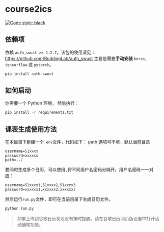 # course2ics

[![Code style: black](https://img.shields.io/badge/code%20style-black-000000.svg)](https://github.com/psf/black)

## 依赖项

依赖 `auth_swust >= 1.2.7`，该包的使用请见： <https://github.com/BuddingLab/auth_swust>
主要是需要**手动安装** `keras, tensorflow` 或 `pytorch`。

```bash
pip install auth-swust
```

## 如何启动

你需要一个 Python 环境， 然后执行：

```bash
pip install -r requirements.txt
```

## 课表生成使用方法

在本目录下新建一个`.env`文件，代码如下：
path 选项可不填，默认当前目录

```env
username=51xxxx
password=xxxxxx
path=../
```

要同时生成多个日历，可以使用`,`将不同用户名密码分隔开，用户名密码一一对应：

```env
username=51xxxx1,51xxxx2,51xxxx3
password=xxxxxx1,xxxxxx2,xxxxxx3
```

然后运行`run.py`文件，即可在当前目录下生成日历文件。

```python
python run.py
```

> 如果上传到谷歌日历发现没有按时提醒，请在谷歌日历网页版设置中打开活动通知功能。
